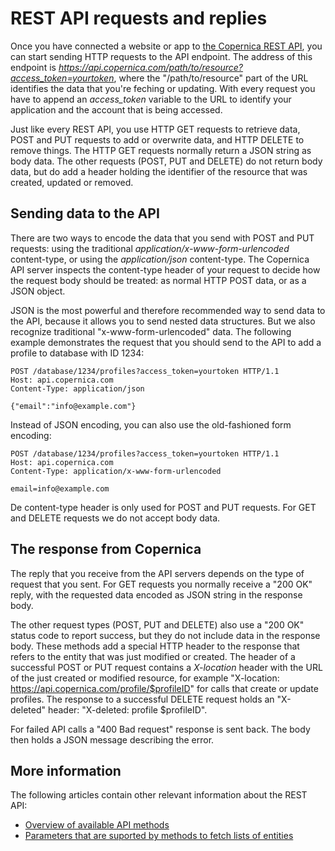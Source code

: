 # REST API requests and replies

Once you have connected a website or app to [the Copernica REST API](./rest-api.md),
you can start sending HTTP requests to the API endpoint. The address of this 
endpoint is *https://api.copernica.com/path/to/resource?access_token=yourtoken*,
where the "/path/to/resource" part of the URL identifies the data that you're
feching or updating. With every request you have to append an *access_token*
variable to the URL to identify your application and the account that is being accessed.

Just like every REST API, you use HTTP GET requests to retrieve data, POST
and PUT requests to add or overwrite data, and HTTP DELETE to remove things.
The HTTP GET requests normally return a JSON string as body data. The other
requests (POST, PUT and DELETE) do not return body data, but do add a header
holding the identifier of the resource that was created, updated or removed.


## Sending data to the API

There are two ways to encode the data that you send with POST and PUT requests: using 
the traditional *application/x-www-form-urlencoded* content-type, or using the 
*application/json* content-type. The Copernica API server inspects the content-type
header of your request to decide how the request body should be treated: as normal
HTTP POST data, or as a JSON object.

JSON is the most powerful and therefore recommended way to send data to the API, 
because it allows you to send nested data structures. But we also recognize 
traditional "x-www-form-urlencoded" data. The following example demonstrates the
request that you should send to the API to add a profile to database with ID 1234:

    POST /database/1234/profiles?access_token=yourtoken HTTP/1.1
    Host: api.copernica.com
    Content-Type: application/json
    
    {"email":"info@example.com"}

Instead of JSON encoding, you can also use the old-fashioned form encoding: 

    POST /database/1234/profiles?access_token=yourtoken HTTP/1.1
    Host: api.copernica.com
    Content-Type: application/x-www-form-urlencoded
    
    email=info@example.com

De content-type header is only used for POST and PUT requests. For GET and 
DELETE requests we do not accept body data.


## The response from Copernica

The reply that you receive from the API servers depends on the type of 
request that you sent. For GET requests you normally receive a "200 OK" reply,
with the requested data encoded as JSON string in the response body.

The other request types (POST, PUT and DELETE) also use a "200 OK" status code
to report success, but they do not include data in the response body. These
methods add a special HTTP header to the response that refers to the entity
that was just modified or created. The header of a successful POST or PUT
request contains a *X-location* header with the URL of the just created or modified
resource, for example "X-location: https://api.copernica.com/profile/$profileID"
for calls that create or update profiles. The response to a successful 
DELETE request holds an "X-deleted" header: "X-deleted: profile $profileID".

For failed API calls a "400 Bad request" response is sent back. The body then
holds a JSON message describing the error.


## More information

The following articles contain other relevant information about the REST API:

* [Overview of available API methods](./rest-api.md)
* [Parameters that are suported by methods to fetch lists of entities](rest-paging)
